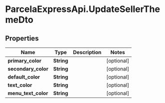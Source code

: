 # ParcelaExpressApi.UpdateSellerThemeDto

## Properties

Name | Type | Description | Notes
------------ | ------------- | ------------- | -------------
**primary_color** | **String** |  | [optional] 
**secondary_color** | **String** |  | [optional] 
**default_color** | **String** |  | [optional] 
**text_color** | **String** |  | [optional] 
**menu_text_color** | **String** |  | [optional] 


